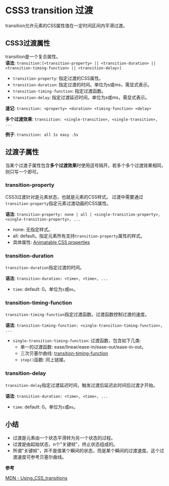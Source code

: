 # CSS3 transition 过渡

transition允许元素的CSS属性值在一定时间区间内平滑过渡。

## CSS3过渡属性

transition是一个复合属性。  
**语法**: `transition:[<transition-property> || <transition-duration> || <transition-timing-function> || <transition-delay>]`

- `transition-property`: 指定过渡的CSS属性。
- `transition-duration`: 指定过渡的时间。单位为s或ms，需显式表示。
- `transition-timing-function`: 指定过渡函数。
- `transition-delay`: 指定过渡延迟时间。单位为s或ms，需显式表示。

**速记**: `transition: <property> <duration> <timing-function> <delay>`

**多个过渡效果**:
`transiition: <single-transition>, <single-transition>, ...`

**例子**: `transition: all 1s easy .5s`

## 过渡子属性

当某个过渡子属性包含**多个过渡效果**时使用逗号隔开。若多个多个过渡效果相同，则只写一个即可。

### transition-property

CSS3过渡针对是元素状态，也就是元素的CSS样式。 
过渡中需要通过`transition-property`指定元素过渡动画的CSS属性。

**语法**: `transition-property: none | all | <single-transition-property>, <single-transition-property>, ...`

- none: 无指定样式。
- all: default。指定元素所有支持`transition-property`属性的样式。
- 具体属性: [Animatable CSS properties
](https://developer.mozilla.org/en-US/docs/Web/CSS/CSS_animated_properties)


### transition-duration

`transition-duration`指定过渡的时间。

**语法**: `transition-duration: <time>, <time>, ...`

- `time`: default: 0。单位为`s`或`ms`。

### transition-timing-function

`transition-timing-function`指定过渡函数。过渡函数控制过渡的速度。

**语法**: `transition-timing-function: <single-transition-timing-function>, ...`

- `single-transition-timing-function`: 过渡函数，包含如下几类:
    - 单一的过渡函数: ease/linear/ease-in/ease-out/ease-in-out。
    - 三次贝塞尔曲线: [transition-timing-function
](https://developer.mozilla.org/zh-CN/docs/Web/CSS/timing-function)
    - `step()`函数: 同上链接。

### transition-delay

`transition-delay`指定过渡延迟时间，触发过渡后延迟此时间后过渡才开始。

**语法**: `transition-duration: <time>, <time>, ...`

- `time`: default: 0。单位为`s`或`ms`。

## 小结

- 过渡是元素由一个状态平滑转为另一个状态的过程。
- 过渡是由起始状态，n个"关键帧"，终止状态组成的。
- 所谓"关键帧"，并不是值某个瞬间的状态，而是某个瞬间的过渡速度。这个过渡速度可参考贝塞尔曲线。

**参考**

[MDN - Using_CSS_transitions](https://devel4oper.mozilla.org/zh-CN/docs/Web/CSS/CSS_Transitions/Using_CSS_transitions)